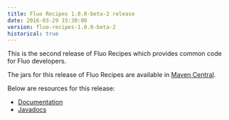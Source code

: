 ```yaml
---
title: Fluo Recipes 1.0.0-beta-2 release
date: 2016-03-29 15:30:00
version: fluo-recipes-1.0.0-beta-2
historical: true
---
```


This is the second release of Fluo Recipes which provides common code for Fluo developers.

The jars for this release of Fluo Recipes are available in [Maven Central][central].

Below are resources for this release:

* [Documentation][docs]
* [Javadocs][api]

[central]: http://search.maven.org/#search|ga|1|fluo-recipes
[docs]: /docs/fluo-recipes/1.0.0-beta-2
[api]: /apidocs/fluo-recipes/1.0.0-beta-2
